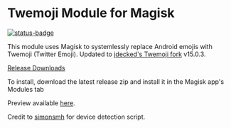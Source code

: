# Twemoji Module for Magisk

[![status-badge](https://ci.cryxtal.org/api/badges/crystal/twemoji-systemless/status.svg)](https://ci.cryxtal.org/crystal/twemoji-systemless)

This module uses Magisk to systemlessly replace Android emojis with Twemoji (Twitter Emoji). Updated to [jdecked's Twemoji fork](https://github.com/jdecked/twemoji) v15.0.3.

[Release Downloads](https://sc.cryxtal.org/crystal/twemoji-systemless/releases) 

To install, download the latest release zip and install it in the Magisk app's Modules tab

Preview available [here](https://emojipedia.org/twitter/).

Credit to [simonsmh](https://github.com/simonsmh) for device detection script.
